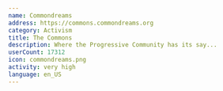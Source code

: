 ```yaml
---
name: Commondreams
address: https://commons.commondreams.org
category: Activism
title: The Commons
description: Where the Progressive Community has its say...
userCount: 17312
icon: commondreams.png
activity: very high
language: en_US
---
```

